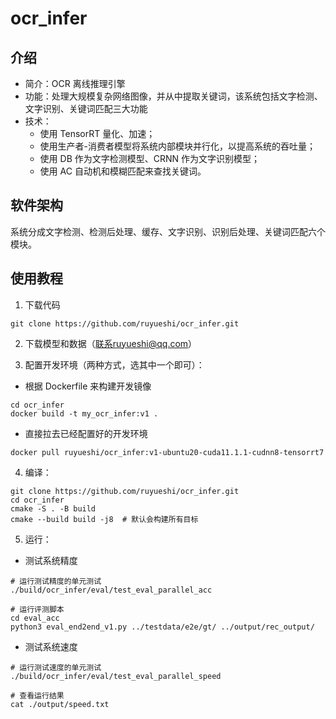 # ocr_infer

## 介绍

- 简介：OCR 离线推理引擎
- 功能：处理大规模复杂网络图像，并从中提取关键词，该系统包括文字检测、文字识别、关键词匹配三大功能
- 技术： 
   - 使用 TensorRT 量化、加速；
   - 使用生产者-消费者模型将系统内部模块并行化，以提高系统的吞吐量；
   - 使用 DB 作为文字检测模型、CRNN 作为文字识别模型；
   - 使用 AC 自动机和模糊匹配来查找关键词。
## 软件架构
系统分成文字检测、检测后处理、缓存、文字识别、识别后处理、关键词匹配六个模块。
## 使用教程

1. 下载代码
```shell
git clone https://github.com/ruyueshi/ocr_infer.git
```

2. 下载模型和数据（联系ruyueshi@qq.com）

3. 配置开发环境（两种方式，选其中一个即可）：

- 根据 Dockerfile 来构建开发镜像
```shell
cd ocr_infer
docker build -t my_ocr_infer:v1 .
```

- 直接拉去已经配置好的开发环境
```shell
docker pull ruyueshi/ocr_infer:v1-ubuntu20-cuda11.1.1-cudnn8-tensorrt7
```

4. 编译：
```shell
git clone https://github.com/ruyueshi/ocr_infer.git
cd ocr_infer
cmake -S . -B build
cmake --build build -j8  # 默认会构建所有目标
```

5. 运行：
- 测试系统精度
```shell
# 运行测试精度的单元测试
./build/ocr_infer/eval/test_eval_parallel_acc

# 运行评测脚本
cd eval_acc
python3 eval_end2end_v1.py ../testdata/e2e/gt/ ../output/rec_output/
```

- 测试系统速度
```shell
# 运行测试速度的单元测试
./build/ocr_infer/eval/test_eval_parallel_speed

# 查看运行结果
cat ./output/speed.txt
```
